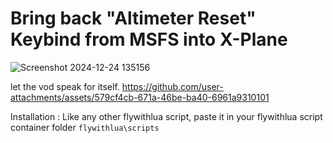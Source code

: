 # Bring back "Altimeter Reset" Keybind from MSFS into X-Plane
![Screenshot 2024-12-24 135156](https://github.com/user-attachments/assets/16bda0f4-e063-4493-8e19-93b425ff4a82)


let the vod speak for itself.
https://github.com/user-attachments/assets/579cf4cb-671a-46be-ba40-6961a9310101


Installation : Like any other flywithlua script, paste it in your flywithlua script container folder `flywithlua\scripts`

